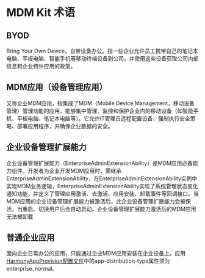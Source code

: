 # MDM Kit 术语
<!--Kit: MDM Kit-->
<!--Subsystem: Customization-->
<!--Owner: @huanleima-->
<!--Designer: @liuzuming-->
<!--Tester: @lpw_work-->
<!--Adviser: @Brilliantry_Rui-->


## BYOD
Bring Your Own Device，自带设备办公。指一些企业允许员工携带自己的笔记本电脑、平板电脑、智能手机等移动终端设备到公司，并使用这些设备获取公司内部信息和企业特许应用的政策。

## MDM应用（设备管理应用）
又称企业MDM应用，指集成了MDM（Mobile Device Management，移动设备管理）管理功能的应用，能够集中管理、监控和保护企业内的移动设备（如智能手机、平板电脑、笔记本电脑等）。它允许IT管理员远程配置设备、强制执行安全策略、部署应用程序，并确保企业数据的安全。

## 企业设备管理扩展能力
企业设备管理扩展能力（EnterpriseAdminExtensionAbility）是MDM应用必备能力组件。开发者为企业开发MDM应用时，需继承EnterpriseAdminExtensionAbility，在EnterpriseAdminExtensionAbility实例中实现MDM业务逻辑，EnterpriseAdminExtensionAbility实现了系统管理状态变化通知功能，并定义了管理应用激活、去激活、应用安装、卸载事件等回调接口。当MDM应用的企业设备管理扩展能力被激活后，此企业设备管理扩展能力会被保活，当重启、切换用户后会自动启动。企业设备管理扩展能力激活后的MDM应用无法被卸载

## 普通企业应用
面向企业日常办公的应用，只能通过企业MDM应用安装在企业设备上。<!--RP1-->应用[HarmonyAppProvision配置文件](../security/app-provision-structure.md)中的app-distribution-type属性须为enterprise_normal。<!--RP1End-->
